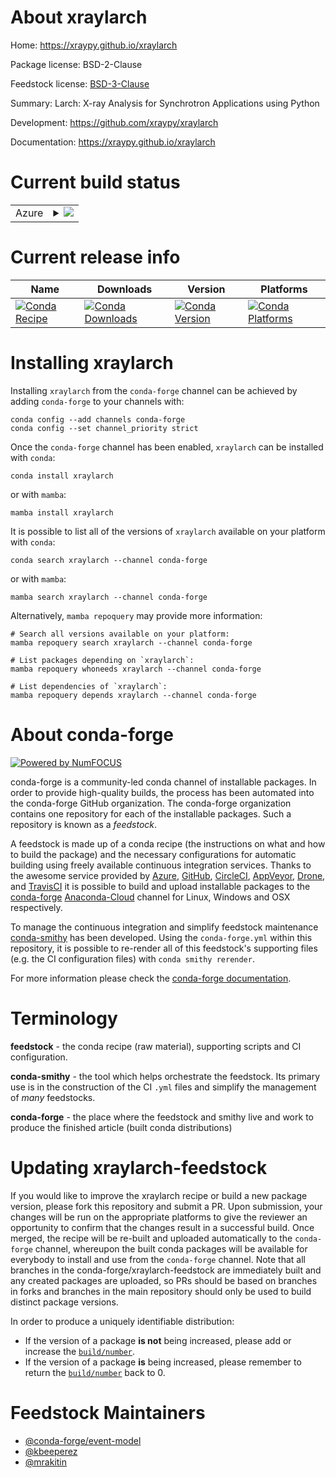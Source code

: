 About xraylarch
===============

Home: https://xraypy.github.io/xraylarch

Package license: BSD-2-Clause

Feedstock license: [BSD-3-Clause](https://github.com/conda-forge/xraylarch-feedstock/blob/main/LICENSE.txt)

Summary: Larch: X-ray Analysis for Synchrotron Applications using Python

Development: https://github.com/xraypy/xraylarch

Documentation: https://xraypy.github.io/xraylarch

Current build status
====================


<table>
    
  <tr>
    <td>Azure</td>
    <td>
      <details>
        <summary>
          <a href="https://dev.azure.com/conda-forge/feedstock-builds/_build/latest?definitionId=13609&branchName=main">
            <img src="https://dev.azure.com/conda-forge/feedstock-builds/_apis/build/status/xraylarch-feedstock?branchName=main">
          </a>
        </summary>
        <table>
          <thead><tr><th>Variant</th><th>Status</th></tr></thead>
          <tbody><tr>
              <td>linux_64_python3.10.____cpython</td>
              <td>
                <a href="https://dev.azure.com/conda-forge/feedstock-builds/_build/latest?definitionId=13609&branchName=main">
                  <img src="https://dev.azure.com/conda-forge/feedstock-builds/_apis/build/status/xraylarch-feedstock?branchName=main&jobName=linux&configuration=linux_64_python3.10.____cpython" alt="variant">
                </a>
              </td>
            </tr><tr>
              <td>linux_64_python3.7.____cpython</td>
              <td>
                <a href="https://dev.azure.com/conda-forge/feedstock-builds/_build/latest?definitionId=13609&branchName=main">
                  <img src="https://dev.azure.com/conda-forge/feedstock-builds/_apis/build/status/xraylarch-feedstock?branchName=main&jobName=linux&configuration=linux_64_python3.7.____cpython" alt="variant">
                </a>
              </td>
            </tr><tr>
              <td>linux_64_python3.8.____cpython</td>
              <td>
                <a href="https://dev.azure.com/conda-forge/feedstock-builds/_build/latest?definitionId=13609&branchName=main">
                  <img src="https://dev.azure.com/conda-forge/feedstock-builds/_apis/build/status/xraylarch-feedstock?branchName=main&jobName=linux&configuration=linux_64_python3.8.____cpython" alt="variant">
                </a>
              </td>
            </tr><tr>
              <td>linux_64_python3.9.____cpython</td>
              <td>
                <a href="https://dev.azure.com/conda-forge/feedstock-builds/_build/latest?definitionId=13609&branchName=main">
                  <img src="https://dev.azure.com/conda-forge/feedstock-builds/_apis/build/status/xraylarch-feedstock?branchName=main&jobName=linux&configuration=linux_64_python3.9.____cpython" alt="variant">
                </a>
              </td>
            </tr><tr>
              <td>osx_64_python3.10.____cpython</td>
              <td>
                <a href="https://dev.azure.com/conda-forge/feedstock-builds/_build/latest?definitionId=13609&branchName=main">
                  <img src="https://dev.azure.com/conda-forge/feedstock-builds/_apis/build/status/xraylarch-feedstock?branchName=main&jobName=osx&configuration=osx_64_python3.10.____cpython" alt="variant">
                </a>
              </td>
            </tr><tr>
              <td>osx_64_python3.7.____cpython</td>
              <td>
                <a href="https://dev.azure.com/conda-forge/feedstock-builds/_build/latest?definitionId=13609&branchName=main">
                  <img src="https://dev.azure.com/conda-forge/feedstock-builds/_apis/build/status/xraylarch-feedstock?branchName=main&jobName=osx&configuration=osx_64_python3.7.____cpython" alt="variant">
                </a>
              </td>
            </tr><tr>
              <td>osx_64_python3.8.____cpython</td>
              <td>
                <a href="https://dev.azure.com/conda-forge/feedstock-builds/_build/latest?definitionId=13609&branchName=main">
                  <img src="https://dev.azure.com/conda-forge/feedstock-builds/_apis/build/status/xraylarch-feedstock?branchName=main&jobName=osx&configuration=osx_64_python3.8.____cpython" alt="variant">
                </a>
              </td>
            </tr><tr>
              <td>osx_64_python3.9.____cpython</td>
              <td>
                <a href="https://dev.azure.com/conda-forge/feedstock-builds/_build/latest?definitionId=13609&branchName=main">
                  <img src="https://dev.azure.com/conda-forge/feedstock-builds/_apis/build/status/xraylarch-feedstock?branchName=main&jobName=osx&configuration=osx_64_python3.9.____cpython" alt="variant">
                </a>
              </td>
            </tr><tr>
              <td>win_64_python3.10.____cpython</td>
              <td>
                <a href="https://dev.azure.com/conda-forge/feedstock-builds/_build/latest?definitionId=13609&branchName=main">
                  <img src="https://dev.azure.com/conda-forge/feedstock-builds/_apis/build/status/xraylarch-feedstock?branchName=main&jobName=win&configuration=win_64_python3.10.____cpython" alt="variant">
                </a>
              </td>
            </tr><tr>
              <td>win_64_python3.7.____cpython</td>
              <td>
                <a href="https://dev.azure.com/conda-forge/feedstock-builds/_build/latest?definitionId=13609&branchName=main">
                  <img src="https://dev.azure.com/conda-forge/feedstock-builds/_apis/build/status/xraylarch-feedstock?branchName=main&jobName=win&configuration=win_64_python3.7.____cpython" alt="variant">
                </a>
              </td>
            </tr><tr>
              <td>win_64_python3.8.____cpython</td>
              <td>
                <a href="https://dev.azure.com/conda-forge/feedstock-builds/_build/latest?definitionId=13609&branchName=main">
                  <img src="https://dev.azure.com/conda-forge/feedstock-builds/_apis/build/status/xraylarch-feedstock?branchName=main&jobName=win&configuration=win_64_python3.8.____cpython" alt="variant">
                </a>
              </td>
            </tr><tr>
              <td>win_64_python3.9.____cpython</td>
              <td>
                <a href="https://dev.azure.com/conda-forge/feedstock-builds/_build/latest?definitionId=13609&branchName=main">
                  <img src="https://dev.azure.com/conda-forge/feedstock-builds/_apis/build/status/xraylarch-feedstock?branchName=main&jobName=win&configuration=win_64_python3.9.____cpython" alt="variant">
                </a>
              </td>
            </tr>
          </tbody>
        </table>
      </details>
    </td>
  </tr>
</table>

Current release info
====================

| Name | Downloads | Version | Platforms |
| --- | --- | --- | --- |
| [![Conda Recipe](https://img.shields.io/badge/recipe-xraylarch-green.svg)](https://anaconda.org/conda-forge/xraylarch) | [![Conda Downloads](https://img.shields.io/conda/dn/conda-forge/xraylarch.svg)](https://anaconda.org/conda-forge/xraylarch) | [![Conda Version](https://img.shields.io/conda/vn/conda-forge/xraylarch.svg)](https://anaconda.org/conda-forge/xraylarch) | [![Conda Platforms](https://img.shields.io/conda/pn/conda-forge/xraylarch.svg)](https://anaconda.org/conda-forge/xraylarch) |

Installing xraylarch
====================

Installing `xraylarch` from the `conda-forge` channel can be achieved by adding `conda-forge` to your channels with:

```
conda config --add channels conda-forge
conda config --set channel_priority strict
```

Once the `conda-forge` channel has been enabled, `xraylarch` can be installed with `conda`:

```
conda install xraylarch
```

or with `mamba`:

```
mamba install xraylarch
```

It is possible to list all of the versions of `xraylarch` available on your platform with `conda`:

```
conda search xraylarch --channel conda-forge
```

or with `mamba`:

```
mamba search xraylarch --channel conda-forge
```

Alternatively, `mamba repoquery` may provide more information:

```
# Search all versions available on your platform:
mamba repoquery search xraylarch --channel conda-forge

# List packages depending on `xraylarch`:
mamba repoquery whoneeds xraylarch --channel conda-forge

# List dependencies of `xraylarch`:
mamba repoquery depends xraylarch --channel conda-forge
```


About conda-forge
=================

[![Powered by
NumFOCUS](https://img.shields.io/badge/powered%20by-NumFOCUS-orange.svg?style=flat&colorA=E1523D&colorB=007D8A)](https://numfocus.org)

conda-forge is a community-led conda channel of installable packages.
In order to provide high-quality builds, the process has been automated into the
conda-forge GitHub organization. The conda-forge organization contains one repository
for each of the installable packages. Such a repository is known as a *feedstock*.

A feedstock is made up of a conda recipe (the instructions on what and how to build
the package) and the necessary configurations for automatic building using freely
available continuous integration services. Thanks to the awesome service provided by
[Azure](https://azure.microsoft.com/en-us/services/devops/), [GitHub](https://github.com/),
[CircleCI](https://circleci.com/), [AppVeyor](https://www.appveyor.com/),
[Drone](https://cloud.drone.io/welcome), and [TravisCI](https://travis-ci.com/)
it is possible to build and upload installable packages to the
[conda-forge](https://anaconda.org/conda-forge) [Anaconda-Cloud](https://anaconda.org/)
channel for Linux, Windows and OSX respectively.

To manage the continuous integration and simplify feedstock maintenance
[conda-smithy](https://github.com/conda-forge/conda-smithy) has been developed.
Using the ``conda-forge.yml`` within this repository, it is possible to re-render all of
this feedstock's supporting files (e.g. the CI configuration files) with ``conda smithy rerender``.

For more information please check the [conda-forge documentation](https://conda-forge.org/docs/).

Terminology
===========

**feedstock** - the conda recipe (raw material), supporting scripts and CI configuration.

**conda-smithy** - the tool which helps orchestrate the feedstock.
                   Its primary use is in the construction of the CI ``.yml`` files
                   and simplify the management of *many* feedstocks.

**conda-forge** - the place where the feedstock and smithy live and work to
                  produce the finished article (built conda distributions)


Updating xraylarch-feedstock
============================

If you would like to improve the xraylarch recipe or build a new
package version, please fork this repository and submit a PR. Upon submission,
your changes will be run on the appropriate platforms to give the reviewer an
opportunity to confirm that the changes result in a successful build. Once
merged, the recipe will be re-built and uploaded automatically to the
`conda-forge` channel, whereupon the built conda packages will be available for
everybody to install and use from the `conda-forge` channel.
Note that all branches in the conda-forge/xraylarch-feedstock are
immediately built and any created packages are uploaded, so PRs should be based
on branches in forks and branches in the main repository should only be used to
build distinct package versions.

In order to produce a uniquely identifiable distribution:
 * If the version of a package **is not** being increased, please add or increase
   the [``build/number``](https://docs.conda.io/projects/conda-build/en/latest/resources/define-metadata.html#build-number-and-string).
 * If the version of a package **is** being increased, please remember to return
   the [``build/number``](https://docs.conda.io/projects/conda-build/en/latest/resources/define-metadata.html#build-number-and-string)
   back to 0.

Feedstock Maintainers
=====================

* [@conda-forge/event-model](https://github.com/conda-forge/event-model/)
* [@kbeeperez](https://github.com/kbeeperez/)
* [@mrakitin](https://github.com/mrakitin/)

